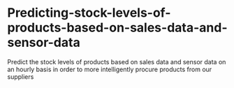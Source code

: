 # Predicting-stock-levels-of-products-based-on-sales-data-and-sensor-data
 Predict the stock levels of products  based on sales data and sensor data on an hourly basis  in order to more intelligently procure products from our  suppliers
